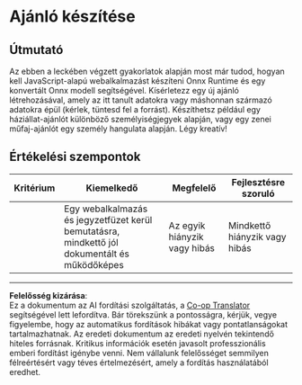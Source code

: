 <!--
CO_OP_TRANSLATOR_METADATA:
{
  "original_hash": "799ed651e2af0a7cad17c6268db11578",
  "translation_date": "2025-09-05T16:22:49+00:00",
  "source_file": "4-Classification/4-Applied/assignment.md",
  "language_code": "hu"
}
-->
# Ajánló készítése

## Útmutató

Az ebben a leckében végzett gyakorlatok alapján most már tudod, hogyan kell JavaScript-alapú webalkalmazást készíteni Onnx Runtime és egy konvertált Onnx modell segítségével. Kísérletezz egy új ajánló létrehozásával, amely az itt tanult adatokra vagy máshonnan származó adatokra épül (kérlek, tüntesd fel a forrást). Készíthetsz például egy háziállat-ajánlót különböző személyiségjegyek alapján, vagy egy zenei műfaj-ajánlót egy személy hangulata alapján. Légy kreatív!

## Értékelési szempontok

| Kritérium | Kiemelkedő                                                            | Megfelelő                             | Fejlesztésre szoruló              |
| --------- | --------------------------------------------------------------------- | ------------------------------------- | --------------------------------- |
|           | Egy webalkalmazás és jegyzetfüzet kerül bemutatásra, mindkettő jól dokumentált és működőképes | Az egyik hiányzik vagy hibás          | Mindkettő hiányzik vagy hibás     |

---

**Felelősség kizárása**:  
Ez a dokumentum az AI fordítási szolgáltatás, a [Co-op Translator](https://github.com/Azure/co-op-translator) segítségével lett lefordítva. Bár törekszünk a pontosságra, kérjük, vegye figyelembe, hogy az automatikus fordítások hibákat vagy pontatlanságokat tartalmazhatnak. Az eredeti dokumentum az eredeti nyelvén tekintendő hiteles forrásnak. Kritikus információk esetén javasolt professzionális emberi fordítást igénybe venni. Nem vállalunk felelősséget semmilyen félreértésért vagy téves értelmezésért, amely a fordítás használatából eredhet.